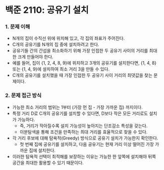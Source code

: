 # 백준 2110: 공유기 설치
### 1. 문제 이해
- N개의 집이 수직선 위에 위치해 있고, 각 집의 좌표가 주어진다.
- C개의 공유기를 N개의 집 중에 설치하려고 한다.
- 공유기들 간의 간섭을 최소화하기 위해 가장 인접한 두 공유기 사이의 거리를 최대한 크게 만들어야 한다.
- 예를 들어, 집이 {1, 2, 4, 8, 9}에 위치하고 3개의 공유기를 설치한다면, {1, 4, 8} 또는 {1, 4, 9}에 설치하여 최소 거리 3을 만들 수 있다.
- C개의 공유기를 설치했을 때 가장 인접한 두 공유기 사이 거리의 최댓값을 찾는 문제이다.

### 2. 문제 접근 방식
- 가능한 최소 거리의 범위는 1부터 (가장 먼 집 - 가장 가까운 집) 까지이다.
- 특정 거리 D로 C개의 공유기를 설치할 수 있다면, D보다 작은 모든 거리로도 설치가 가능하다.
    - 즉, 거리가 작아질수록 설치 가능성이 높아지는 단조감소 특성을 갖는다.
    - 이분탐색을 통해 조건을 만족하는 최대 거리를 효율적으로 찾을 수 있다.
- 각 거리 후보에 대해 탐욕적(Greedy) 방식으로 공유기 설치가 가능한지 확인한다.
    - 첫 번째 집에 공유기를 설치하고, 다음 공유기는 현재 거리 이상 떨어진 가장 가까운 집에 설치한다.
- 이러한 탐욕적 선택이 최적해를 보장하는 이유는 가능한 한 앞쪽에 설치해야 뒤쪽 공간을 최대한 활용할 수 있기 때문이다.

